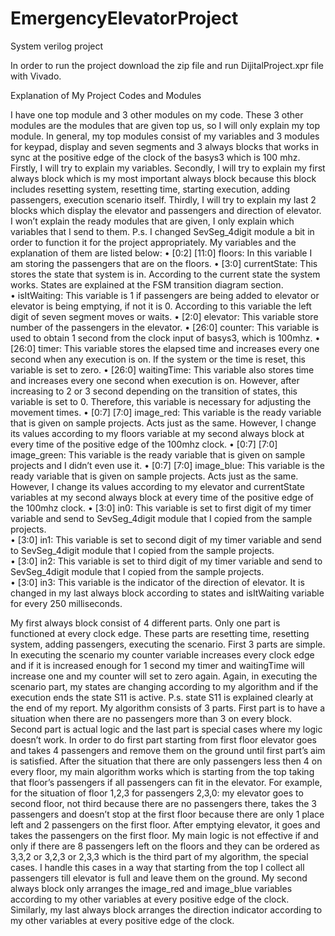 # EmergencyElevatorProject
System verilog project

In order to run the project download the zip file and run DijitalProject.xpr file with Vivado.


Explanation of My Project Codes and Modules


I have one top module and 3 other modules on my code. These 3 other modules are the modules that are given top us, so I will only explain my top module. In general, my top modules consist of my variables and 3 modules for keypad, display and seven segments and 3 always blocks that works in sync at the positive edge of the clock of the basys3 which is 100 mhz.  Firstly, I will try to explain my variables. Secondly, I will try to explain my first always block which is my most important always block because this block includes resetting system, resetting time, starting execution, adding passengers, execution scenario itself. Thirdly, I will try to explain my last 2 blocks which display the elevator and passengers and direction of elevator. I won’t explain the ready modules that are given, I only explain which variables that I send to them. P.s. I changed SevSeg_4digit module a bit in order to function it for the project appropriately. 
	My variables and the explanation of them are listed below: 
•	[0:2] [11:0] floors: In this variable I am storing the passengers that are on the floors. 
•	[3:0] currentState: This stores the state that system is in. According to the current state the system works. States are explained at the FSM transition diagram section.  
•	isItWaiting: This variable is 1 if passengers are being added to elevator or elevator is being emptying, if not it is 0. According to this variable the left digit of seven segment moves or waits.
•	[2:0] elevator: This variable store number of the passengers in the elevator.
•	[26:0] counter: This variable is used to obtain 1 second from the clock input of basys3, which is 100mhz.
•	[26:0] timer: This variable stores the elapsed time and increases every one second when any execution is on. If the system or the time is reset, this variable is set to zero.
•	[26:0] waitingTime: This variable also stores time and increases every one second when execution is on. However, after increasing to 2 or 3 second depending on the transition of states, this variable is set to 0. Therefore, this variable is necessary for adjusting the movement times.
•	[0:7] [7:0] image_red: This variable is the ready variable that is given on sample projects. Acts just as the same. However, I change its values according to my floors variable at my second always block at every time of the positive edge of the 100mhz clock.
•	[0:7] [7:0] image_green: This variable is the ready variable that is given on sample projects and I didn’t even use it. 
•	[0:7] [7:0] image_blue: This variable is the ready variable that is given on sample projects. Acts just as the same. However, I change its values according to my elevator and currentState variables at my second always block at every time of the positive edge of the 100mhz clock.
•	[3:0] in0: This variable is set to first digit of my timer variable and send to SevSeg_4digit module that I copied from the sample projects.  
•	[3:0] in1: This variable is set to second digit of my timer variable and send to SevSeg_4digit module that I copied from the sample projects.  
•	[3:0] in2: This variable is set to third digit of my timer variable and send to SevSeg_4digit module that I copied from the sample projects.  
•	[3:0] in3: This variable is the indicator of the direction of elevator. It is changed in my last always block according to states and isItWaiting variable for every 250 milliseconds. 

My first always block consist of 4 different parts. Only one part is functioned at every clock edge. These parts are resetting time, resetting system, adding passengers, executing the scenario. First 3 parts are simple. In executing the scenario my counter variable increases every clock edge and if it is increased enough for 1 second my timer and waitingTime will increase one and my counter will set to zero again. Again, in executing the scenario part, my states are changing according to my algorithm and if the execution ends the state S11 is active. P.s. state S11 is explained clearly at the end of my report. 
My algorithm consists of 3 parts. First part is to have a situation when there are no passengers more than 3 on every block. Second part is actual logic and the last part is special cases where my logic doesn’t work. In order to do first part starting from first floor elevator goes and takes 4 passengers and remove them on the ground until first part’s aim is satisfied. After the situation that there are only passengers less then 4 on every floor, my main algorithm works which is starting from the top taking that floor’s passengers if all passengers can fit in the elevator. For example, for the situation of floor 1,2,3 for passengers 2,3,0: my elevator goes to second floor, not third because there are no passengers there, takes the 3 passengers and doesn’t stop at the first floor because there are only 1 place left and 2 passengers on the first floor. After emptying elevator, it goes and takes the passengers on the first floor. My main logic is not effective if and only if there are 8 passengers left on the floors and they can be ordered as 3,3,2 or 3,2,3 or 2,3,3 which is the third part of my algorithm, the special cases. I handle this cases in a way that starting from the top I collect all passengers till elevator is full and leave them on the ground.
My second always block only arranges the image_red and image_blue variables according to my other variables at every positive edge of the clock. Similarly, my last always block arranges the direction indicator according to my other variables at every positive edge of the clock.

